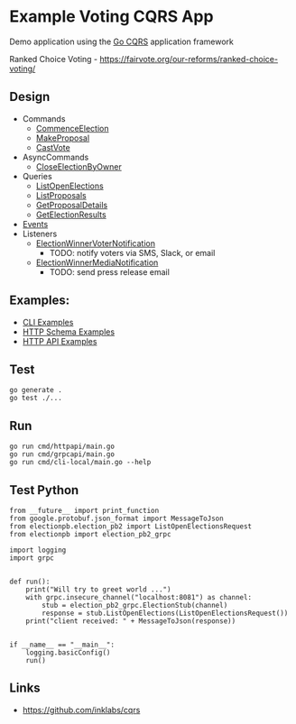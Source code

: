# Example Voting CQRS App

Demo application using the [Go CQRS](https://github.com/inklabs/cqrs) application framework

Ranked Choice Voting - https://fairvote.org/our-reforms/ranked-choice-voting/

## Design

- Commands
    - [CommenceElection](action/election/commence_election.go)
    - [MakeProposal](action/election/make_proposal.go)
    - [CastVote](action/election/cast_vote.go)
- AsyncCommands
    - [CloseElectionByOwner](action/election/close_election_by_owner.go)
- Queries
    - [ListOpenElections](action/election/list_open_elections.go)
    - [ListProposals](action/election/list_proposals.go)
    - [GetProposalDetails](action/election/get_proposal_details.go)
    - [GetElectionResults](action/election/get_election_results.go)
- [Events](event/election_events.go)
- Listeners
    - [ElectionWinnerVoterNotification](listener/election_winner_voter_notification.go)
      - TODO: notify voters via SMS, Slack, or email
    - [ElectionWinnerMediaNotification](listener/election_winner_media_notification.go)
      - TODO: send press release email

## Examples:

- [CLI Examples](cli_test.go)
- [HTTP Schema Examples](http_schema_test.go)
- [HTTP API Examples](http_test.go)

## Test

```
go generate .
go test ./...
```

## Run

```
go run cmd/httpapi/main.go
go run cmd/grpcapi/main.go
go run cmd/cli-local/main.go --help
```

## Test Python

```
from __future__ import print_function
from google.protobuf.json_format import MessageToJson
from electionpb.election_pb2 import ListOpenElectionsRequest
from electionpb import election_pb2_grpc

import logging
import grpc


def run():
    print("Will try to greet world ...")
    with grpc.insecure_channel("localhost:8081") as channel:
        stub = election_pb2_grpc.ElectionStub(channel)
        response = stub.ListOpenElections(ListOpenElectionsRequest())
    print("client received: " + MessageToJson(response))


if __name__ == "__main__":
    logging.basicConfig()
    run()
```

## Links

- https://github.com/inklabs/cqrs
